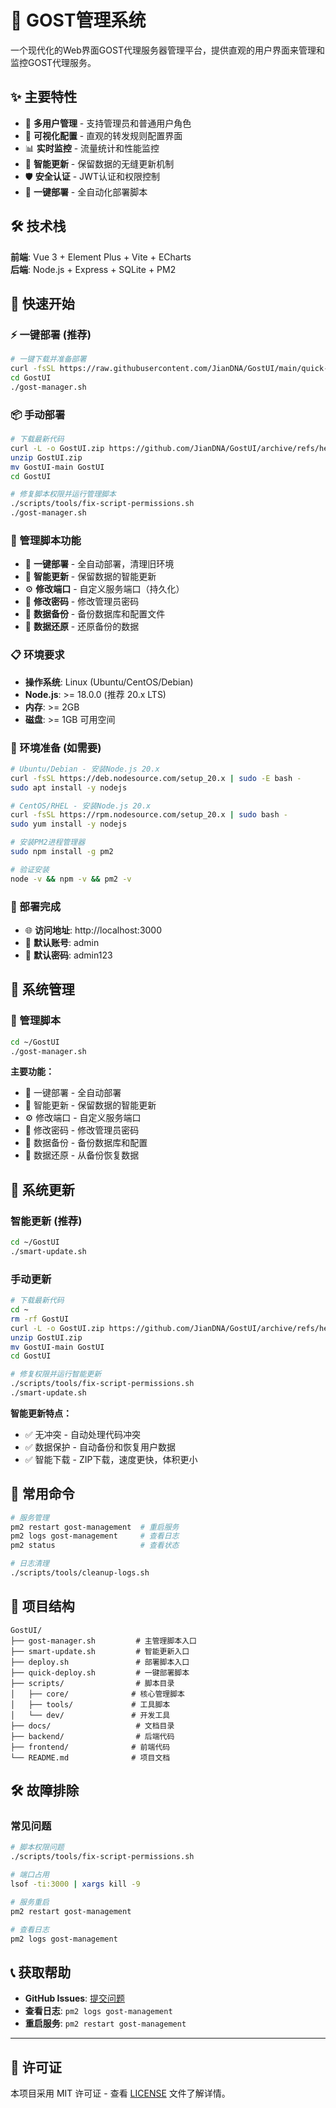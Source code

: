 # 🚀 GOST管理系统

一个现代化的Web界面GOST代理服务器管理平台，提供直观的用户界面来管理和监控GOST代理服务。

## ✨ 主要特性

- 🎯 **多用户管理** - 支持管理员和普通用户角色
- 🔧 **可视化配置** - 直观的转发规则配置界面
- 📊 **实时监控** - 流量统计和性能监控
- 🔄 **智能更新** - 保留数据的无缝更新机制
- 🛡️ **安全认证** - JWT认证和权限控制
- 🚀 **一键部署** - 全自动化部署脚本

## 🛠️ 技术栈

**前端**: Vue 3 + Element Plus + Vite + ECharts  
**后端**: Node.js + Express + SQLite + PM2

## 🚀 快速开始

### ⚡ 一键部署 (推荐)
```bash
# 一键下载并准备部署
curl -fsSL https://raw.githubusercontent.com/JianDNA/GostUI/main/quick-deploy.sh | bash
cd GostUI
./gost-manager.sh
```

### 📦 手动部署
```bash
# 下载最新代码
curl -L -o GostUI.zip https://github.com/JianDNA/GostUI/archive/refs/heads/main.zip
unzip GostUI.zip
mv GostUI-main GostUI
cd GostUI

# 修复脚本权限并运行管理脚本
./scripts/tools/fix-script-permissions.sh
./gost-manager.sh
```

### 🎯 管理脚本功能
- 🚀 **一键部署** - 全自动部署，清理旧环境
- 🔄 **智能更新** - 保留数据的智能更新
- ⚙️ **修改端口** - 自定义服务端口（持久化）
- 🔐 **修改密码** - 修改管理员密码
- 💾 **数据备份** - 备份数据库和配置文件
- 🔄 **数据还原** - 还原备份的数据

### 📋 环境要求
- **操作系统**: Linux (Ubuntu/CentOS/Debian)
- **Node.js**: >= 18.0.0 (推荐 20.x LTS)
- **内存**: >= 2GB
- **磁盘**: >= 1GB 可用空间

### 🔧 环境准备 (如需要)
```bash
# Ubuntu/Debian - 安装Node.js 20.x
curl -fsSL https://deb.nodesource.com/setup_20.x | sudo -E bash -
sudo apt install -y nodejs

# CentOS/RHEL - 安装Node.js 20.x
curl -fsSL https://rpm.nodesource.com/setup_20.x | sudo bash -
sudo yum install -y nodejs

# 安装PM2进程管理器
sudo npm install -g pm2

# 验证安装
node -v && npm -v && pm2 -v
```

### 🎉 部署完成
- 🌐 **访问地址**: http://localhost:3000
- 🔐 **默认账号**: admin
- 🔑 **默认密码**: admin123

## 🔧 系统管理

### 🎯 管理脚本
```bash
cd ~/GostUI
./gost-manager.sh
```

**主要功能：**
- 🚀 一键部署 - 全自动部署
- 🔄 智能更新 - 保留数据的智能更新
- ⚙️ 修改端口 - 自定义服务端口
- 🔐 修改密码 - 修改管理员密码
- 💾 数据备份 - 备份数据库和配置
- 🔄 数据还原 - 从备份恢复数据

## 🔄 系统更新

### 智能更新 (推荐)
```bash
cd ~/GostUI
./smart-update.sh
```

### 手动更新
```bash
# 下载最新代码
cd ~
rm -rf GostUI
curl -L -o GostUI.zip https://github.com/JianDNA/GostUI/archive/refs/heads/main.zip
unzip GostUI.zip
mv GostUI-main GostUI
cd GostUI

# 修复权限并运行智能更新
./scripts/tools/fix-script-permissions.sh
./smart-update.sh
```

**智能更新特点：**
- ✅ 无冲突 - 自动处理代码冲突
- ✅ 数据保护 - 自动备份和恢复用户数据
- ✅ 智能下载 - ZIP下载，速度更快，体积更小

## 🔧 常用命令

```bash
# 服务管理
pm2 restart gost-management  # 重启服务
pm2 logs gost-management     # 查看日志
pm2 status                   # 查看状态

# 日志清理
./scripts/tools/cleanup-logs.sh
```

## 📁 项目结构

```
GostUI/
├── gost-manager.sh         # 主管理脚本入口
├── smart-update.sh         # 智能更新入口
├── deploy.sh               # 部署脚本入口
├── quick-deploy.sh         # 一键部署脚本
├── scripts/                # 脚本目录
│   ├── core/              # 核心管理脚本
│   ├── tools/             # 工具脚本
│   └── dev/               # 开发工具
├── docs/                   # 文档目录
├── backend/                # 后端代码
├── frontend/              # 前端代码
└── README.md              # 项目文档
```

## 🛠️ 故障排除

### 常见问题
```bash
# 脚本权限问题
./scripts/tools/fix-script-permissions.sh

# 端口占用
lsof -ti:3000 | xargs kill -9

# 服务重启
pm2 restart gost-management

# 查看日志
pm2 logs gost-management
```

## 📞 获取帮助

- **GitHub Issues**: [提交问题](https://github.com/JianDNA/GostUI/issues)
- **查看日志**: `pm2 logs gost-management`
- **重启服务**: `pm2 restart gost-management`

---

## 📄 许可证

本项目采用 MIT 许可证 - 查看 [LICENSE](LICENSE) 文件了解详情。
